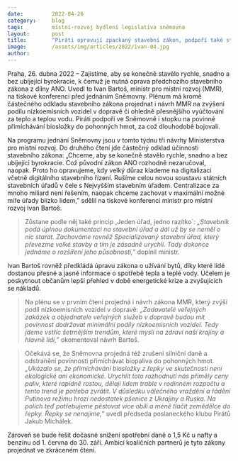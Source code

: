 ```yaml
---
date:         2022-04-26
category:     blog
tags:         místní-rozvoj bydlení legislativa sněmovna
layout:       post
title:        "Piráti opravují zpackaný stavební zákon, podpoří také stopku na biosložku v palivech"
image:        /assets/img/articles/2022/ivan-04.jpg
author:       
---
```


Praha, 26. dubna 2022 – Zajistíme, aby se konečně stavělo rychle, snadno a bez ubíjející byrokracie, k čemuž je nutná oprava předchozího stavebního zákona z dílny ANO. Uvedl to Ivan Bartoš, ministr pro místní rozvoj (MMR), na tiskové konferenci před jednáním Sněmovny. Plénum má kromě částečného odkladu stavebního zákona projednat i návrh MMR na zvýšení podílu nízkoemisních vozidel v dopravě či ohledně přesnějšího vyúčtování za teplo a teplou vodu. Piráti podpoří ve Sněmovně i stopku na povinné přimíchávání biosložky do pohonných hmot, za což dlouhodobě bojovali. 

Na programu jednání Sněmovny jsou v tomto týdnu tři návrhy Ministerstva pro místní rozvoj. Do druhého čtení jde částečný odklad účinnosti stavebního zákona: „Chceme, aby se konečně stavělo rychle, snadno a bez ubíjející byrokracie. Což původní zákon ANO rozhodně nezaručoval, naopak. Proto ho opravujeme, kdy velký důraz klademe na digitalizaci včetně digitálního stavebního řízení. Rušíme celou novou soustavu státních stavebních úřadů v čele s Nejvyšším stavebním úřadem. Centralizace za mnoho miliard není řešením, naopak chceme zachovat v maximální možné míře úřady blízko lidem,” sdělil na tiskové konferenci ministr pro místní rozvoj Ivan Bartoš. 

> Zůstane podle něj také princip ,Jeden úřad, jedno razítko´: *„Stavebník podá úplnou dokumentaci na stavební úřad a dál už by se neměl o nic starat. Zachováme rovněž Specializovaný stavební úřad, který převezme velké stavby a tím je zásadně urychlí. Tady dokonce jednáme o rozšíření jeho působnosti,”* doplnil ministr.

Ivan Bartoš rovněž předkládá úpravu zákona o užívání bytů, díky které lidé dostanou přesné a jasné informace o spotřebě tepla a teplé vody. Účelem je poskytnout občanům lepší přehled v době energetické krize a zvyšujících se nákladů.

> Na plénu se v prvním čtení projedná i návrh zákona MMR, který zvýší podíl nízkoemisních vozidel v dopravě: *„Zadavatelé veřejných zakázek a objednatele veřejných služeb v dopravě budou mít povinnost dodržovat minimální podíly nízkoemisních vozidel. Tedy jdeme vstříc šetrnějším trendům, které myslí na zdraví naší krajiny a hlavně lidí,”* okomentoval návrh Bartoš.

> Očekává se, že Sněmovna projedná též zrušení silniční daně a odstranění povinnosti přimíchávat biopaliva do pohonných hmot. *„Ukázalo se, že přimíchávání biosložky z řepky ve skutečnosti není ekologické ani ekonomické. Urychlit toto rozhodnutí nás přiměly ceny paliv, které rapidně rostou, dělají lidem trable v rodinném rozpočtu a tento trend je potřeba zvrátit. V důsledku válečného vraždění a řádění Putinova režimu hrozí nedostatek pšenice z Ukrajiny a Ruska. Na polích teď potřebujeme pěstovat více obilí a méně tlačit zemědělce do řepky. Řepky se nenajíme,”* uvedl předseda poslaneckého klubu Pirátů Jakub Michálek.

Zároveň se bude řešit dočasné snížení spotřební daně o 1,5 Kč u nafty a benzínu od 1. června do 30. září. Ambicí koaličních partnerů je tyto zákony projednat ve zkráceném čtení.
